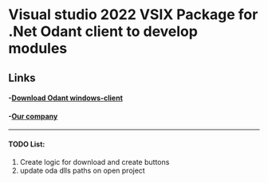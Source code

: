 # Visual studio 2022 VSIX Package for .Net Odant client to develop modules

## **Links**
#### -[Download Odant windows-client](https://csc.odant.org/?page_id=252)
#### -[Our company](http://www.infostandart.com/)
-------------------
#### TODO List:
<ol>
  <li>Create logic for download and create  buttons</li>
  <li>update oda dlls paths on open project</li>
</ol> 

